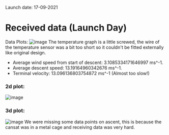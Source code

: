 Launch date: 17-09-2021

# Received data (Launch Day)

Data Plots:
![image](https://user-images.githubusercontent.com/25268098/133812163-57eb1e61-c164-4e92-8f94-41eb4e3889fe.png)
The temperature graph is a little screwed, the wire of the temperature sensor was a bit too short so it couldn't be fitted externally like original design.

- Average wind speed from start of descent: 3.1085334171646997 ms^-1.
- Average descent speed:  13.19164960342676  ms^-1.
- Terminal velocity:  13.096136803754872 ms^-1 (Almost too slow!)

### 2d plot:
![image](https://user-images.githubusercontent.com/25268098/133815980-03e516cc-0f64-458d-9644-ecbdffdf16cd.png)

### 3d plot:
![image](https://user-images.githubusercontent.com/25268098/133816271-5a08645c-8c94-4f89-ad9a-e00f418c2b4d.png)
We were missing some data points on ascent, this is because the cansat was in a metal cage and receiving data was very hard.

